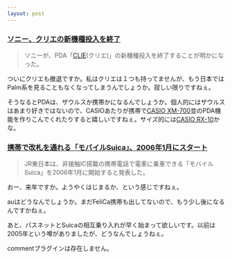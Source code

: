 ```yaml
---
layout: post
---
```

<h3><a href="http://pc.watch.impress.co.jp/docs/2005/0222/sony.htm">ソニー、クリエの新機種投入を終了</a></h3>
<blockquote><p>ソニーが、PDA「<a href="http://www.sony.jp/CLIE/">CLIE</a>(クリエ)」の新機種投入を終了することが明かになった。</p>
</blockquote>
<p>ついにクリエも撤退ですか。私はクリエは１つも持ってませんが、もう日本ではPalm系を見ることもなくなってしまうんでしょうか。寂しい限りですねぇ。</p>
<p>そうなるとPDAは、ザウルスか携帯かになるんでしょうか。個人的にはザウルスはあまり好きではないので、CASIOあたりが携帯で<a href="/?page=CASIO+XM%2D700" class="wikipage">CASIO XM-700</a>並のPDA機能を作りこんでくれたりすると嬉しいですねぇ。サイズ的には<a href="/?page=CASIO+RX%2D10" class="wikipage">CASIO RX-10</a>かな。</p>
<h3><a href="http://k-tai.impress.co.jp/cda/article/news_toppage/22729.html">携帯で改札を通れる「モバイルSuica」、2006年1月にスタート</a></h3>
<blockquote><p>JR東日本は、非接触IC搭載の携帯電話で電車に乗車できる「モバイルSuica」を2006年1月に開始すると発表した。</p>
</blockquote>
<p>おー、来年ですか。ようやくはじまるか、という感じですねぇ。</p>
<p>auはどうなんでしょうか。まだFeliCa携帯も出してないので、もう少し後になるんですかねぇ。</p>
<p>あと、パスネットとSuicaの相互乗り入れが早く始まって欲しいです。以前は2005年という噂がありましたが、どうなんでしょうねぇ。</p>
<p><span class="error">commentプラグインは存在しません。</span> </p>
